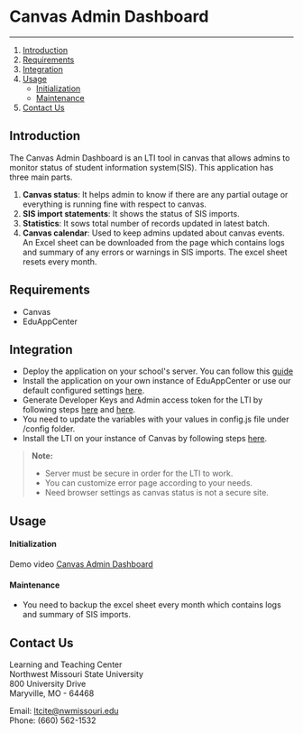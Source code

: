 
# Canvas Admin Dashboard
-------------

1. [Introduction](#introduction)
2. [Requirements](#requirements)
3. [Integration](#integration)
4. [Usage](#usage)
   - [Initialization](#initialization)
   - [Maintenance](#maintenance)
5. [Contact Us](#contact-us)

## Introduction

The Canvas Admin Dashboard is an LTI tool in canvas that allows admins to monitor status of student information system(SIS). This application has three main parts. 
1. **Canvas status**: It helps admin to know if there are any partial outage or everything is running fine with respect to canvas.
2.  **SIS import statements**: It shows the status of SIS imports.
3. **Statistics**: It sows total number of records updated in latest batch.
4. **Canvas calendar**: Used to keep admins updated about canvas events.
An Excel sheet can be downloaded from the page which contains logs and summary of any errors or warnings in SIS imports. The excel sheet resets every month.

## Requirements
- Canvas
- EduAppCenter

## Integration
- Deploy the application on your school's server. You can follow this [guide][2]
- Install the application on your own instance of EduAppCenter or use our default configured settings [here][3]. 
- Generate Developer Keys and Admin access token for the LTI by following steps [here][4] and [here][5].
- You need to update the variables with your values in config.js file under /config folder.
- Install the LTI on your instance of Canvas by following steps [here][6].

> **Note:**
> - Server must be secure in order for the LTI to work.
> - You can customize error page according to your needs.
> - Need browser settings as canvas status is not a secure  site.

## Usage
#### Initialization
Demo video [Canvas Admin Dashboard][7]
#### Maintenance
- You need to backup the excel sheet every month which contains logs and summary of SIS imports.

## Contact Us
Learning and Teaching Center  
Northwest Missouri State University  
800 University Drive  
Maryville, MO - 64468  

Email: [ltcite@nwmissouri.edu](ltcite@nwmissouri.edu)  
Phone: (660) 562-1532

[1]: https://canvas.instructure.com/
[2]: https://www.digitalocean.com/community/tutorials/how-to-set-up-a-node-js-application-for-production-on-ubuntu-16-04
[3]: http://eduappcenter.com/
[4]: https://community.canvaslms.com/docs/DOC-10864-4214441833
[5]: https://community.canvaslms.com/docs/DOC-10806-4214724194
[6]: https://community.canvaslms.com/docs/DOC-10756-421474559
[7]: https://youtu.be/h-01gYxlcE8
